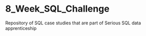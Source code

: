 # 8_Week_SQL_Challenge
Repository of SQL case studies that are part of Serious SQL data apprenticeship
